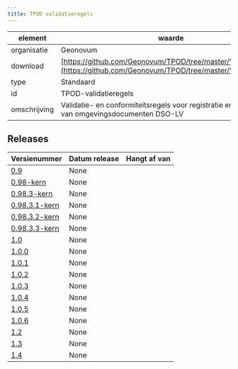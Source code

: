 ```yaml
---
title: TPOD validatieregels
---
```


|element|waarde|
|-----|------|
| organisatie  |Geonovum|
| download  | [https://github.com/Geonovum/TPOD/tree/master/Validatieregels](<https://github.com/Geonovum/TPOD/tree/master/Validatieregels>)|
| type  |Standaard|
| id  |TPOD-validatieregels|
| omschrijving  |Validatie- en conformiteitsregels voor registratie en publicatie van omgevingsdocumenten DSO-LV|

## Releases

|Versienummer|Datum release|Hangt af van
|-------|-------|-----|
| [0.9](<https://github.com/Geonovum/TPOD/blob/master/Validatieregels/Toelichting Validatieproces DSO v0.9.pdf>)|None||
| [0.98-kern](<https://github.com/Geonovum/TPOD/blob/master/Validatieregels/Validatie- en conformiteitsregels TPOD v0.98-kern.pdf>)|None||
| [0.98.3-kern](<https://github.com/Geonovum/TPOD/blob/master/Validatieregels/Validaties_TPOD v0.98.3-kern.zip>)|None||
| [0.98.3.1-kern](<https://github.com/Geonovum/TPOD/blob/master/Validatieregels/Validaties_TPOD v0.98.3.1-kern.zip>)|None||
| [0.98.3.2-kern](<https://github.com/Geonovum/TPOD/blob/master/Validatieregels/Validaties_TPOD_v0.98.3.2-kern.zip>)|None||
| [0.98.3.3-kern](<https://github.com/Geonovum/TPOD/blob/master/Validatieregels/Validaties_TPOD v0.98.3.3-kern.zip>)|None||
| [1.0](<https://github.com/Geonovum/TPOD/blob/master/Validatieregels/Toelichting Validatieproces DSO v1.0.pdf>)|None||
| [1.0.0](<https://github.com/Geonovum/TPOD/blob/master/Validatieregels/Validaties_TPOD v1.0.0.zip>)|None||
| [1.0.1](<https://github.com/Geonovum/TPOD/blob/master/Validatieregels/Validaties_TPOD v1.0.1.zip>)|None||
| [1.0.2](<https://github.com/Geonovum/TPOD/blob/master/Validatieregels/Validaties_TPOD v1.0.2.zip>)|None||
| [1.0.3](<https://github.com/Geonovum/TPOD/blob/master/Validatieregels/Validaties_TPOD v1.0.3.zip>)|None||
| [1.0.4](<https://github.com/Geonovum/TPOD/blob/master/Validatieregels/Validaties_TPOD v1.0.4.zip>)|None||
| [1.0.5](<https://github.com/Geonovum/TPOD/blob/master/Validatieregels/Validaties_TPOD v1.0.5.zip>)|None||
| [1.0.6](<https://github.com/Geonovum/TPOD/blob/master/Validatieregels/Validaties_TPOD v1.0.6.zip>)|None||
| [1.2](<https://github.com/Geonovum/TPOD/blob/master/Validatieregels/Toelichting Validatiematrix v1.2.pdf>)|None||
| [1.3](<https://github.com/Geonovum/TPOD/blob/master/Validatieregels/Toelichting Validatiematrix v1.3.pdf>)|None||
| [1.4](<https://github.com/Geonovum/TPOD/blob/master/Validatieregels/Toelichting_Validatiematrix_v1.4.pdf>)|None||


